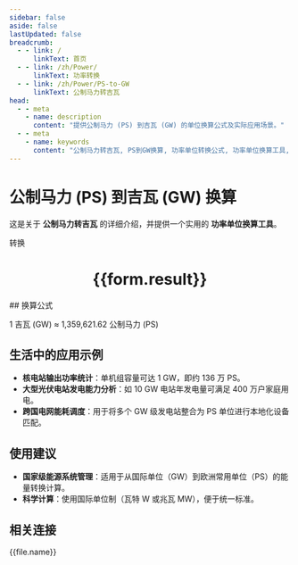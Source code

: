 ```yaml
---
sidebar: false
aside: false
lastUpdated: false
breadcrumb:
  - - link: /
      linkText: 首页
  - - link: /zh/Power/
      linkText: 功率转换
  - - link: /zh/Power/PS-to-GW
      linkText: 公制马力转吉瓦
head:
  - - meta
    - name: description
      content: "提供公制马力 (PS) 到吉瓦 (GW) 的单位换算公式及实际应用场景。"
  - - meta
    - name: keywords
      content: "公制马力转吉瓦, PS到GW换算, 功率单位转换公式, 功率单位换算工具, 汽车动力与国家级能源设施功率单位"
---
```

# 公制马力 (PS) 到吉瓦 (GW) 换算

这是关于 **公制马力转吉瓦** 的详细介绍，并提供一个实用的 **功率单位换算工具**。

<script setup>
import { onMounted, reactive, inject ,ref  } from 'vue'
import { NButton,NForm ,NFormItem,NInput,NInputNumber,NSelect,NCard,useMessage ,NGrid ,NGi } from 'naive-ui'
import { defineClientComponent } from 'vitepress'
import { Power } from '../../files';
const convert = inject('convert')
const options =  [
  { "label": "公制马力 (PS)", "value": "PS" },
  { "label": "吉瓦 (GW)", "value": "GW" }
];
const formRef = ref(null);
const rules = {
  number:{
    required: true,
    type: 'number',
    trigger: "blur"
  },
  to:{
    required: true,
    trigger: "select"
  },
  from:{
    required: true,
    trigger: "select"
  }
}
const form = reactive({
  number:null,
  to:'',
  from:'',
  result:'',
  title:'公制马力转吉瓦',
})
const convertHandler = (e) => {
   e.preventDefault();
  formRef.value?.validate((errors)=>{
    if (!errors) {
      form.result = `${form.number}${form.from} = ${convert(form.number).from(form.from).to(form.to)}${form.to}`
    }
  })
}
</script>

<n-form size="large" :model="form" ref='formRef' :rules="rules">
  <n-form-item label="数值"  path="number">
    <n-input-number size="large" style="width:100%" :min="0" v-model:value="form.number"   placeholder="请输入要转换的数值" />
  </n-form-item>
  <n-form-item label="从" path="from">
    <n-select  size="large" :options="options" v-model:value="form.from" placeholder="请选择原始单位" />
  </n-form-item>
  <n-form-item label="到" path="to">
    <n-select  size="large" :options="options" v-model:value="form.to" placeholder="请选择转换单位" />
  </n-form-item>
  <n-form-item>
    <n-button type="primary" style="width:100%" @click="convertHandler">转换</n-button>
  </n-form-item>
</n-form>
<n-card  embedded :bordered="false" hoverable>
  <div  style="text-align:center">
    <h1>{{form.result}}</h1>
  </div>
</n-card>
## 换算公式

1 吉瓦 (GW) ≈ 1,359,621.62 公制马力 (PS)

## 生活中的应用示例

- **核电站输出功率统计**：单机组容量可达 1 GW，即约 136 万 PS。
- **大型光伏电站发电能力分析**：如 10 GW 电站年发电量可满足 400 万户家庭用电。
- **跨国电网能耗调度**：用于将多个 GW 级发电站整合为 PS 单位进行本地化设备匹配。

## 使用建议

- **国家级能源系统管理**：适用于从国际单位（GW）到欧洲常用单位（PS）的能量转换计算。
- **科学计算**：使用国际单位制（瓦特 W 或兆瓦 MW），便于统一标准。

## 相关连接
<n-grid x-gap="12" :cols="3">
  <n-gi v-for="(file, index) in Power" :key="index">
    <n-button
      text
      tag="a"
      :href="file.path"
      type="primary"
    >
      {{file.name}}
    </n-button>
  </n-gi>
</n-grid>